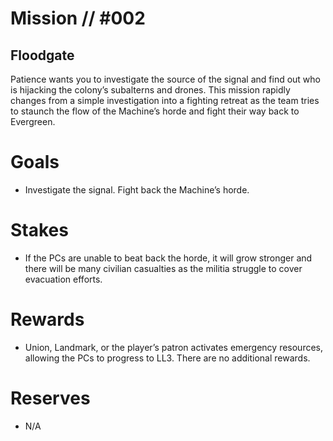 # Mission // #002
## Floodgate

Patience wants you to investigate the source of the signal and find out who is hĳacking the colony’s subalterns and drones. This mission rapidly changes from a simple investigation into a fighting retreat as the team tries to staunch the flow of the Machine’s horde and fight their way back to Evergreen.

# Goals
- Investigate  the  signal.  Fight  back  the Machine’s  horde.

# Stakes
- If the PCs are unable to beat back the horde, it will grow stronger and there will be many civilian casualties as the militia struggle to cover evacuation efforts.

# Rewards
- Union, Landmark, or the player’s patron activates emergency resources, allowing the PCs to progress to LL3. There are no additional rewards.

# Reserves
- N/A